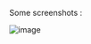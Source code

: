 Some screenshots :

![image](https://user-images.githubusercontent.com/94078957/212109744-6c2982c8-86f7-4a99-92c5-71f73102af84.png)
